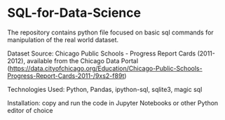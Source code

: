 # SQL-for-Data-Science

The repository contains python file focused on basic sql commands for manipulation of the real world dataset.

Dataset Source: Chicago Public Schools - Progress Report Cards (2011-2012), available from the Chicago Data Portal (https://data.cityofchicago.org/Education/Chicago-Public-Schools-Progress-Report-Cards-2011-/9xs2-f89t)

Technologies Used: Python, Pandas, ipython-sql, sqlite3, magic sql

Installation: copy and run the code in Jupyter Notebooks or other Python editor of choice






